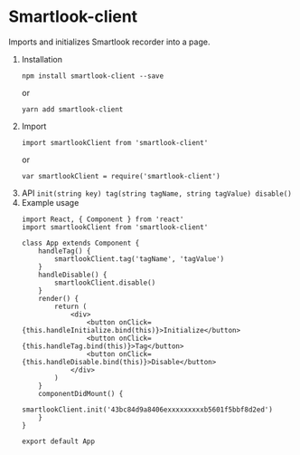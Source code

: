 # Smartlook-client

Imports and initializes Smartlook recorder into a page.

1. Installation
    ```
    npm install smartlook-client --save
    ```
    or
    ```
    yarn add smartlook-client
    ```
2. Import
    ```
    import smartlookClient from 'smartlook-client'
    ```
    or
    ```
    var smartlookClient = require('smartlook-client')
    ```
3. API
		```
		init(string key)
		tag(string tagName, string tagValue)
		disable()
		```
4. Example usage
    ```
    import React, { Component } from 'react'
    import smartlookClient from 'smartlook-client'

    class App extends Component {
    	handleTag() {
    		smartlookClient.tag('tagName', 'tagValue')
    	}
    	handleDisable() {
    		smartlookClient.disable()
    	}
    	render() {
    		return (
    			<div>
    				<button onClick={this.handleInitialize.bind(this)}>Initialize</button>
    				<button onClick={this.handleTag.bind(this)}>Tag</button>
    				<button onClick={this.handleDisable.bind(this)}>Disable</button>
    			</div>
    		)
    	}
    	componentDidMount() {
    		smartlookClient.init('43bc84d9a8406exxxxxxxxxb5601f5bbf8d2ed')
    	}
    }

    export default App
    ```
